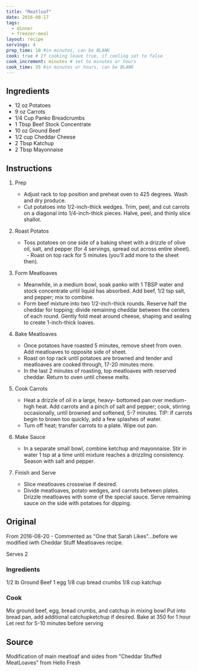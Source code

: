 ```yaml
---
title: "Meatloaf"
date: 2016-08-17
tags: 
  - dinner
  - freezer-meal
layout: recipe
servings: 4
prep_time: 10 #in minutes, can be BLANK
cook: true # If cooking leave true, if cooling set to false
cook_increment: minutes # set to minutes or hours
cook_time: 35 #in minutes or hours, can be BLANK
---
```



## Ingredients

- 12 oz Potatoes
- 9 oz Carrots
- 1/4 Cup Panko Breadcrumbs
- 1 Tbsp Beef Stock Concentrate
- 10 oz Ground Beef
- 1/2 cup Cheddar Cheese
- 2 Tbsp Katchup
- 2 Tbsp Mayonnaise

## Instructions

1. Prep

    - Adjust rack to top position and preheat oven to 425 degrees. Wash and dry produce.
   
    - Cut potatoes into 1/2-inch-thick wedges. Trim, peel, and cut carrots on a diagonal into 1/4-inch-thick pieces. Halve, peel, and thinly slice shallot.

2. Roast Potatos
    
    - Toss potatoes on one side of a baking sheet with a drizzle of olive oil, salt, and pepper (for 4 servings, spread out across entire sheet).
    - Roast on top rack for 5 minutes (you’ll add more to the sheet then).

3. Form Meatloaves

    - Meanwhile, in a medium bowl, soak panko with 1 TBSP water  and stock concentrate until liquid has absorbed. Add beef, 1/2 tsp salt, and pepper; mix to combine.
    - Form beef mixture into two 1/2-inch-thick rounds. Reserve half the cheddar for topping; divide remaining cheddar between the centers of each round. Gently fold meat around cheese, shaping and sealing to create 1-inch-thick loaves.

4. Bake Meatloaves

    - Once potatoes have roasted 5 minutes, remove sheet from oven. Add meatloaves to opposite side of sheet. 
    - Roast on top rack until potatoes are browned and tender and meatloaves are cooked through, 17-20 minutes more.
    - In the last 2 minutes of roasting, top meatloaves with reserved cheddar. Return to oven until cheese melts.

5. Cook Carrots

    - Heat a drizzle of oil in a large, heavy- bottomed pan over medium-high heat. Add carrots and a pinch of salt and pepper; cook, stirring occasionally, until browned and softened, 5-7 minutes. TIP: If carrots begin to brown too quickly, add a few splashes of water.
    - Turn off heat; transfer carrots to a plate. Wipe out pan.

6. Make Sauce

    - In a separate small bowl, combine ketchup and mayonnaise. Stir in water 1 tsp at a time until mixture reaches a drizzling consistency. Season with salt and pepper.

7. Finish and Serve

    - Slice meatloaves crosswise if desired.
    - Divide meatloaves, potato wedges, and carrots between plates. Drizzle meatloaves with some of the special sauce. Serve remaining sauce on the side with potatoes for dipping.

## Original

From 2016-08-20 - Commented as "One that Sarah Likes"...before we modified iwth Cheddar Stuff Meatloaves recipe.

Serves 2

### Ingredients

1/2 lb Ground Beef
1 egg
1/8 cup bread crumbs
1/8 cup katchup

### Cook

Mix ground beef, egg, bread crumbs, and catchup in mixing bowl
Put into bread pan, add additional catchupketchup if desired.
Bake at 350 for 1 hour
Let rest for 5-10 minutes before serving

## Source

Modification of main meatloaf and sides from "Cheddar Stuffed MeatLoaves" from Hello Fresh
